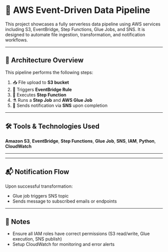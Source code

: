 
# 🚀 AWS Event-Driven Data Pipeline

This project showcases a fully serverless data pipeline using AWS services including S3, EventBridge, Step Functions, Glue Jobs, and SNS. It is designed to automate file ingestion, transformation, and notification workflows.

---

## 🧭 Architecture Overview

This pipeline performs the following steps:

1. 📥 File upload to **S3 bucket**
2. 🔔 Triggers **EventBridge Rule**
3. 🔁 Executes **Step Function**
4. ⚗️ Runs a **Step Job** and **AWS Glue Job**
5. 📢 Sends notification via **SNS** upon completion

---

## 🛠️ Tools & Technologies Used

**Amazon S3**, **EventBridge**, **Step Functions**, **Glue Job**, **SNS**, **IAM**, **Python**, **CloudWatch**

---

---

## 📬 Notification Flow

Upon successful transformation:
- Glue job triggers SNS topic
- Sends message to subscribed emails or endpoints

---

## 📌 Notes

- Ensure all IAM roles have correct permissions (S3 read/write, Glue execution, SNS publish)
- Setup CloudWatch for monitoring and error alerts
